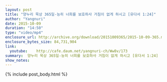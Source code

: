 ```yaml
---
layout: post
title: "양누리 묵상 365일-능히 너희를 보호하사 거침이 없게 하시고 [유다서 1:24]"
author: "Yangnuri"
date: 2015-10-09
duration: "14:50"
type: "video/mp4"
enclosure_url: http://archive.org/download/20151009365/2015-10-09-365.mp4
enclosure_bytes_size: 84,731,904       
link:
  youtube:    http://cafe.daum.net/yangnuri-ch/Ww8v/173
summary:  양누리 묵상 365일-능히 너희를 보호하사 거침이 없게 하시고 [유다서 1:24]
show_notes:
---
```

{% include post_body.html %}

